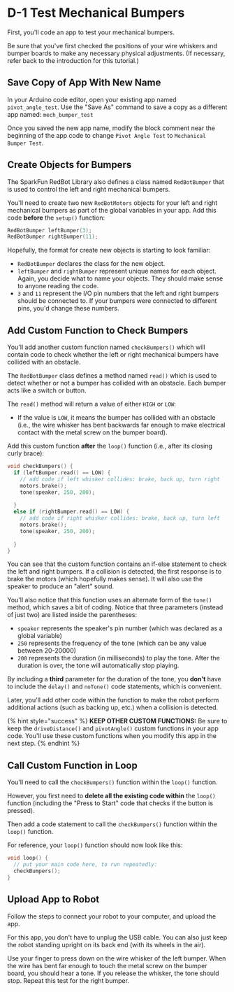 # D-1 Test Mechanical Bumpers

First, you'll code an app to test your mechanical bumpers.

Be sure that you've first checked the positions of your wire whiskers and bumper boards to make any necessary physical adjustments. \(If necessary, refer back to the introduction for this tutorial.\)

## Save Copy of App With New Name <a id="save-copy-of-app-with-new-name"></a>

In your Arduino code editor, open your existing app named `pivot_angle_test`. Use the "Save As" command to save a copy as a different app named:  `mech_bumper_test`

Once you saved the new app name, modify the block comment near the beginning of the app code to change `Pivot Angle Test` to `Mechanical Bumper Test`.

## Create Objects for Bumpers

The SparkFun RedBot Library also defines a class named `RedBotBumper` that is used to control the left and right mechanical bumpers.

You'll need to create two new `RedBotMotors` objects for your left and right mechanical bumpers as part of the global variables in your app. Add this code **before** the `setup()` function:

```cpp
RedBotBumper leftBumper(3);
RedBotBumper rightBumper(11);
```

Hopefully, the format for create new objects is starting to look familiar:

* `RedBotBumper` declares the class for the new object.
* `leftBumper` and `rightBumper` represent unique names for each object. Again, you decide what to name your objects. They should make sense to anyone reading the code.
* `3` and `11` represent the I/O pin numbers that the left and right bumpers should be connected to. If your bumpers were connected to different pins, you'd change these numbers.

## Add Custom Function to Check Bumpers

You'll add another custom function named `checkBumpers()` which will contain code to check whether the left or right mechanical bumpers have collided with an obstacle.

The `RedBotBumper` class defines a method named `read()` which is used to detect whether or not a bumper has collided with an obstacle. Each bumper acts like a switch or button.

The `read()` method will return a value of either `HIGH` or `LOW`:

* If the value is `LOW`, it means the bumper has collided with an obstacle \(i.e., the wire whisker has bent backwards far enough to make electrical contact with the metal screw on the bumper board\).

Add this custom function **after** the `loop()` function \(i.e., after its closing curly brace\):

```cpp
void checkBumpers() {
  if (leftBumper.read() == LOW) {
    // add code if left whisker collides: brake, back up, turn right
    motors.brake();
    tone(speaker, 250, 200);
    
  }
  else if (rightBumper.read() == LOW) {
    // add code if right whisker collides: brake, back up, turn left
    motors.brake();
    tone(speaker, 250, 200);
    
  }
}
```

You can see that the custom function contains an if-else statement to check the left and right bumpers. If a collision is detected, the first response is to brake the motors \(which hopefully makes sense\). It will also use the speaker to produce an "alert" sound.

You'll also notice that this function uses an alternate form of the `tone()` method, which saves a bit of coding.  Notice that three parameters \(instead of just two\) are listed inside the parentheses:

* `speaker` represents the speaker's pin number \(which was declared as a global variable\)
* `250` represents the frequency of the tone \(which can be any value between 20-20000\)
* `200` represents the duration \(in milliseconds\) to play the tone. After the duration is over, the tone will automatically stop playing.

By including a **third** parameter for the duration of the tone, you **don't** have to include the `delay()` and `noTone()` code statements, which is convenient.

Later, you'll add other code within the function to make the robot perform additional actions \(such as backing up, etc.\) when a collision is detected.

{% hint style="success" %}
**KEEP OTHER CUSTOM FUNCTIONS:**  Be sure to keep the `driveDistance()` and `pivotAngle()` custom functions in your app code. You'll use these custom functions when you modify this app in the next step.
{% endhint %}

## Call Custom Function in Loop

You'll need to call the `checkBumpers()` function within the `loop()` function.

However, you first need to **delete all the existing code within** the `loop()` function \(including the "Press to Start" code that checks if the button is pressed\).

Then add a code statement to call the `checkBumpers()` function within the `loop()` function.

For reference, your `loop()` function should now look like this:

```cpp
void loop() {
  // put your main code here, to run repeatedly:
  checkBumpers();  
}
```

## Upload App to Robot

Follow the steps to connect your robot to your computer, and upload the app.

For this app, you don't have to unplug the USB cable. You can also just keep the robot standing upright on its back end \(with its wheels in the air\).

Use your finger to press down on the wire whisker of the left bumper. When the wire has bent far enough to touch the metal screw on the bumper board, you should hear a tone. If you release the whisker, the tone should stop. Repeat this test for the right bumper.



